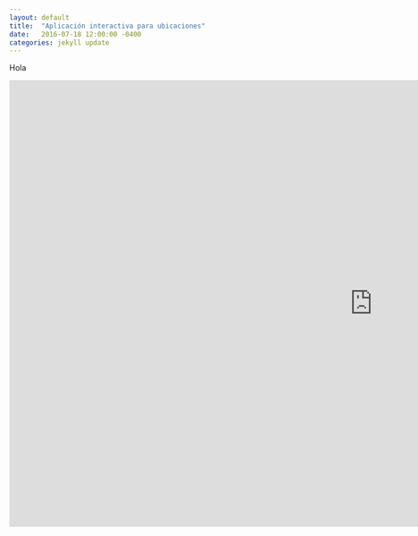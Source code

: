 ```yaml
---
layout: default
title:  "Aplicación interactiva para ubicaciones"
date:   2016-07-18 12:00:00 -0400
categories: jekyll update
---
```

Hola

<iframe src="https://zenitmapas.github.io/maps/plot_escuelas.html" style="border: none; width: 1300px; height: 800px">
